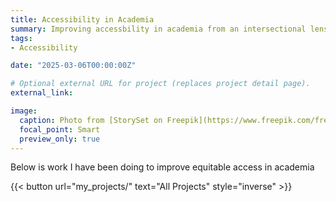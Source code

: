```yaml
---
title: Accessibility in Academia
summary: Improving accessbility in academia from an intersectional lense
tags:
- Accessibility

date: "2025-03-06T00:00:00Z"

# Optional external URL for project (replaces project detail page).
external_link: 

image:
  caption: Photo from [StorySet on Freepik](https://www.freepik.com/free-vector/new-team-members-concept-illustration_19835038.htm#fromView=search&page=1&position=25&uuid=a8bb7287-ac07-45d2-ba27-e167233abb4d&query=improving+accessibility)
  focal_point: Smart
  preview_only: true
---
```


Below is work I have been doing to improve equitable access in academia

{{< button url="my_projects/" text="All Projects" style="inverse" >}}